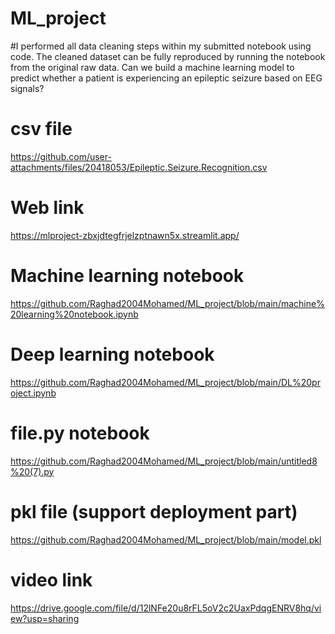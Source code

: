 # ML_project
#I performed all data cleaning steps within my submitted notebook using code. The cleaned dataset can be fully reproduced by running the notebook from the original raw data.
Can we build a machine learning model to predict whether a patient is experiencing an epileptic seizure based on EEG signals?
# csv file
https://github.com/user-attachments/files/20418053/Epileptic.Seizure.Recognition.csv
# Web link
https://mlproject-zbxjdtegfrjelzptnawn5x.streamlit.app/
# Machine learning notebook 
https://github.com/Raghad2004Mohamed/ML_project/blob/main/machine%20learning%20notebook.ipynb
# Deep learning notebook
https://github.com/Raghad2004Mohamed/ML_project/blob/main/DL%20project.ipynb
# file.py notebook
https://github.com/Raghad2004Mohamed/ML_project/blob/main/untitled8%20(7).py
# pkl file (support deployment part)
https://github.com/Raghad2004Mohamed/ML_project/blob/main/model.pkl
# video link 
https://drive.google.com/file/d/12lNFe20u8rFL5oV2c2UaxPdqgENRV8hq/view?usp=sharing 
